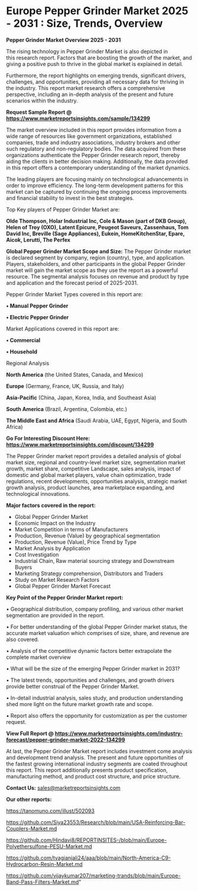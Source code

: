 # Europe Pepper Grinder Market 2025 - 2031 : Size, Trends, Overview

<Strong> Pepper Grinder Market Overview 2025 - 2031</strong>

The rising technology in Pepper Grinder Market is also depicted in this research report. Factors that are boosting the growth of the market, and giving a positive push to thrive in the global market is explained in detail.

Furthermore, the report highlights on emerging trends, significant drivers, challenges, and opportunities, providing all necessary data for thriving in the industry. This report market research offers a comprehensive perspective, including an in-depth analysis of the present and future scenarios within the industry.

<strong>Request Sample Report @ <a href=https://www.marketreportsinsights.com/sample/134299>https://www.marketreportsinsights.com/sample/134299</a></strong>

The market overview included in this report provides information from a wide range of resources like government organizations, established companies, trade and industry associations, industry brokers and other such regulatory and non-regulatory bodies. The data acquired from these organizations authenticate the Pepper Grinder research report, thereby aiding the clients in better decision making. Additionally, the data provided in this report offers a contemporary understanding of the market dynamics.

The leading players are focusing mainly on technological advancements in order to improve efficiency. The long-term development patterns for this market can be captured by continuing the ongoing process improvements and financial stability to invest in the best strategies.

Top Key players of Pepper Grinder Market are:

<strong>Olde Thompson, Holar Industrial Inc, Cole & Mason (part of DKB Group), Helen of Troy (OXO), Latent Epicure, Peugeot Saveurs, Zassenhaus, Tom David Inc, Breville (Sage Appliances), Eukein, HomeKitchenStar, Epare, Aicok, Lerutti, The Perfex</strong>

<strong><b>Global Pepper Grinder Market Scope and Size:</b></strong>
The Pepper Grinder market is declared segment by company, region (country), type, and application. Players, stakeholders, and other participants in the global Pepper Grinder market will gain the market scope as they use the report as a powerful resource. The segmental analysis focuses on revenue and product by type and application and the forecast period of 2025-2031.

Pepper Grinder Market Types covered in this report are:

<strong>• Manual Pepper Grinder

• Electric Pepper Grinder</strong>

Market Applications covered in this report are:

<strong>• Commercial

• Household</strong> 

Regional Analysis

<strong>North America</strong> (the United States, Canada, and Mexico)

<strong>Europe</strong> (Germany, France, UK, Russia, and Italy)

<strong>Asia-Pacific</strong> (China, Japan, Korea, India, and Southeast Asia)

<strong>South America</strong> (Brazil, Argentina, Colombia, etc.)

<strong>The Middle East and Africa</strong> (Saudi Arabia, UAE, Egypt, Nigeria, and South Africa)

<strong>Go For Interesting Discount Here: <a href=https://www.marketreportsinsights.com/discount/134299>https://www.marketreportsinsights.com/discount/134299</a></strong>

The Pepper Grinder market report provides a detailed analysis of global market size, regional and country-level market size, segmentation market growth, market share, competitive Landscape, sales analysis, impact of domestic and global market players, value chain optimization, trade regulations, recent developments, opportunities analysis, strategic market growth analysis, product launches, area marketplace expanding, and technological innovations.

<strong><b>Major factors covered in the report:</b></strong>
<ul>
  <li>Global Pepper Grinder Market </li>
  <li>Economic Impact on the Industry</li>
  <li>Market Competition in terms of Manufacturers</li>
  <li>Production, Revenue (Value) by geographical segmentation</li>
  <li>Production, Revenue (Value), Price Trend by Type</li>
  <li>Market Analysis by Application</li>
  <li>Cost Investigation</li>
  <li>Industrial Chain, Raw material sourcing strategy and Downstream Buyers</li>
  <li>Marketing Strategy comprehension, Distributors and Traders</li>
  <li>Study on Market Research Factors</li>
  <li>Global Pepper Grinder Market Forecast</li>
</ul>

<strong><b>Key Point of the Pepper Grinder Market report:</b></strong>

• Geographical distribution, company profiling, and various other market segmentation are provided in the report.

• For better understanding of the global Pepper Grinder market status, the accurate market valuation which comprises of size, share, and revenue are also covered.

• Analysis of the competitive dynamic factors better extrapolate the complete market overview

• What will be the size of the emerging Pepper Grinder market in 2031?

• The latest trends, opportunities and challenges, and growth drivers provide better construal of the Pepper Grinder Market.

• In-detail industrial analysis, sales study, and production understanding shed more light on the future market growth rate and scope.

• Report also offers the opportunity for customization as per the customer request.

<strong><b>View Full Report @ <a href=https://www.marketreportsinsights.com/industry-forecast/pepper-grinder-market-2022-134299>https://www.marketreportsinsights.com/industry-forecast/pepper-grinder-market-2022-134299</a></b></strong>


At last, the Pepper Grinder Market report includes investment come analysis and development trend analysis. The present and future opportunities of the fastest growing international industry segments are coated throughout this report. This report additionally presents product specification, manufacturing method, and product cost structure, and price structure.

<strong>Contact Us:</strong>
sales@marketreportsinsights.com

<strong>Our other reports:</strong>

<a href=https://tanomuno.com/illust/502093>https://tanomuno.com/illust/502093</a>

<a href=https://github.com/Siya23553/Research/blob/main/USA-Reinforcing-Bar-Couplers-Market.md>https://github.com/Siya23553/Research/blob/main/USA-Reinforcing-Bar-Couplers-Market.md</a>

<a href=https://github.com/Hindavi8/REPORTINSITES-/blob/main/Europe-Polyethersulfone-PESU-Market.md>https://github.com/Hindavi8/REPORTINSITES-/blob/main/Europe-Polyethersulfone-PESU-Market.md</a>

<a href=https://github.com/tyagianjali24/aaa/blob/main/North-America-C9-Hydrocarbon-Resin-Market.md>https://github.com/tyagianjali24/aaa/blob/main/North-America-C9-Hydrocarbon-Resin-Market.md</a>

<a href=https://github.com/vijaykumar207/marketing-trands/blob/main/Europe-Band-Pass-Filters-Market.md>https://github.com/vijaykumar207/marketing-trands/blob/main/Europe-Band-Pass-Filters-Market.md</a>"
